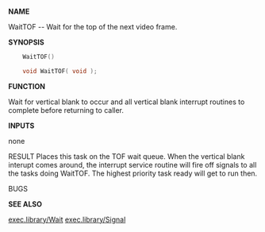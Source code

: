 
**NAME**

WaitTOF -- Wait for the top of the next video frame.

**SYNOPSIS**

```c
    WaitTOF()

    void WaitTOF( void );

```
**FUNCTION**

Wait  for vertical blank to occur and all vertical blank
interrupt routines to complete before returning to caller.

**INPUTS**

none

RESULT
Places this task on the TOF wait queue. When the vertical blank
interupt comes around, the interrupt service routine will fire off
signals to all the tasks doing WaitTOF. The highest priority task
ready will get to run then.

BUGS

**SEE ALSO**

[exec.library/Wait](../exec/Wait) [exec.library/Signal](../exec/Signal)
